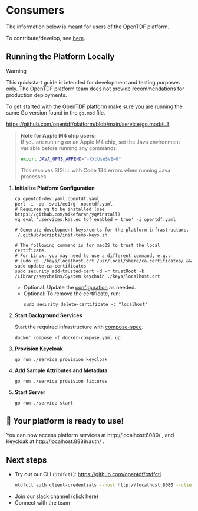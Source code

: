 # Consumers 

The information below is meant for users of the OpenTDF platform.

To contribute/develop, see [here](./Contributing.md).

## Running the Platform Locally

> [!WARNING]
> This quickstart guide is intended for development and testing purposes only. The OpenTDF platform team does not
> provide recommendations for production deployments.

To get started with the OpenTDF platform make sure you are running the same Go version found in the `go.mod` file.

<!-- markdownlint-disable MD034 github embedded sourcecode -->
https://github.com/opentdf/platform/blob/main/service/go.mod#L3

> **Note for Apple M4 chip users:**  
> If you are running on an Apple M4 chip, set the Java environment variable before running any commands:
> ```sh
> export JAVA_OPTS_APPEND="-XX:UseSVE=0"
> ```
> This resolves SIGILL with Code 134 errors when running Java processes.


1. **Initialize Platform Configuration**
   ```shell
   cp opentdf-dev.yaml opentdf.yaml
   perl -i -pe 's/e1/ec1/g' opentdf.yaml
   # Requires yq to be installed (see https://github.com/mikefarah/yq#install)
   yq eval '.services.kas.ec_tdf_enabled = true' -i opentdf.yaml

   # Generate development keys/certs for the platform infrastructure.
   ./.github/scripts/init-temp-keys.sh

   # The following command is for macOS to trust the local certificate.
   # For Linux, you may need to use a different command, e.g.:
   # sudo cp ./keys/localhost.crt /usr/local/share/ca-certificates/ && sudo update-ca-certificates
   sudo security add-trusted-cert -d -r trustRoot -k /Library/Keychains/System.keychain ./keys/localhost.crt
   ```
   - Optional: Update the [configuration](./Configuring.md) as needed.
   - Optional: To remove the certificate, run:
     ```shell
     sudo security delete-certificate -c "localhost"
     ```
2. **Start Background Services**
   
   Start the required infrastructure with [compose-spec](https://compose-spec.io).

   ```shell
   docker compose -f docker-compose.yaml up
   ```
3. **Provision Keycloak**
   ```shell
   go run ./service provision keycloak
   ```
4. **Add Sample Attributes and Metadata**
   ```shell
   go run ./service provision fixtures
   ```
5. **Start Server**
   ```shell
   go run ./service start
   ```

## 🎉 Your platform is ready to use!

You can now access platform services at http://localhost:8080/ , and Keycloak at http://localhost:8888/auth/ .

##  Next steps
* Try out our CLI (`otdfctl`): https://github.com/opentdf/otdfctl
   ```sh
   otdfctl auth client-credentials --host http://localhost:8080 --client-id opentdf --client-secret secret
   ```
* Join our slack channel ([click here](https://join.slack.com/t/opentdf/shared_invite/zt-1e3jhnedw-wjviK~qRH_T1zG4dfaa~3A))
* Connect with the team

